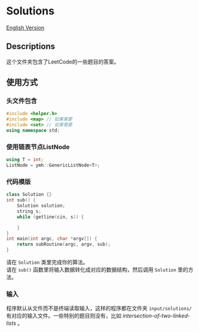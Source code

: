 # Solutions  
[English Version](README.ZH.md)
## Descriptions
这个文件夹包含了LeetCode的一些题目的答案。
## 使用方式
### 头文件包含
```c++
#include <helper.h>
#include <map> // 如果需要
#include <set> // 如果需要
using namespace std;
```
### 使用链表节点ListNode
```c++
using T = int;
ListNode = ymh::GenericListNode<T>;
```
### 代码模版
```c++
class Solution {}
int sub() {
    Solution solution;
    string s;
    while (getline(cin, s)) {

    }
}
int main(int argc, char *argv[]) {
    return subRoutine(argc, argv, sub);
}
```
请在 `Solution` 类里完成你的算法。  
请在 `sub()` 函数里将输入数据转化成对应的数据结构，然后调用 `Solution` 里的方法。
### 输入
程序默认从文件而不是终端读取输入，这样的程序都在文件夹 `input/solutions/`有对应的输入文件。一些特别的题目则没有，比如 *intersection-of-two-linked-lists* 。
